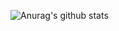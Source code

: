 
![Anurag's github  stats](https://github-readme-stats.vercel.app/api?username=gospodinzerkalo&show_icons=true&theme=tokyonight)
